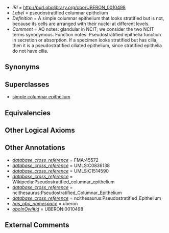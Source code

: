  * *IRI* = http://purl.obolibrary.org/obo/UBERON_0010498
 * *Label* = pseudostratified columnar epithelium
 * *Definition* = A simple columnar epithelium that looks stratified but is not, because its cells are arranged with their nuclei at different levels.
 * *Comment* = AO notes: glandular in NCIT; we consider the two NCIT terms synonymous. Function notes: Pseudostratified epithelia function in secretion or absorption. If a specimen looks stratified but has cilia, then it is a pseudostratified ciliated epithelium, since stratified epithelia do not have cilia.

## Synonyms


## Superclasses

 * [simple columnar epithelium](../../UBERON/85/UBERON_0000485.md)

## Equivalencies


## Other Logical Axioms


## Other Annotations

 * *[database_cross_reference](../../ef/oboInOwl#hasDbXref.md)* = FMA:45572
 * *[database_cross_reference](../../ef/oboInOwl#hasDbXref.md)* = UMLS:C0836138
 * *[database_cross_reference](../../ef/oboInOwl#hasDbXref.md)* = UMLS:C1514590
 * *[database_cross_reference](../../ef/oboInOwl#hasDbXref.md)* = Wikipedia:Pseudostratified_columnar_epithelium
 * *[database_cross_reference](../../ef/oboInOwl#hasDbXref.md)* = ncithesaurus:Pseudostratified_Columnar_Epithelium
 * *[database_cross_reference](../../ef/oboInOwl#hasDbXref.md)* = ncithesaurus:Pseudostratified_Epithelium
 * *[has_obo_namespace](../../ce/oboInOwl#hasOBONamespace.md)* = uberon
 * *[oboInOwl#id](../../id/oboInOwl#id.md)* = UBERON:0010498

## External Comments

